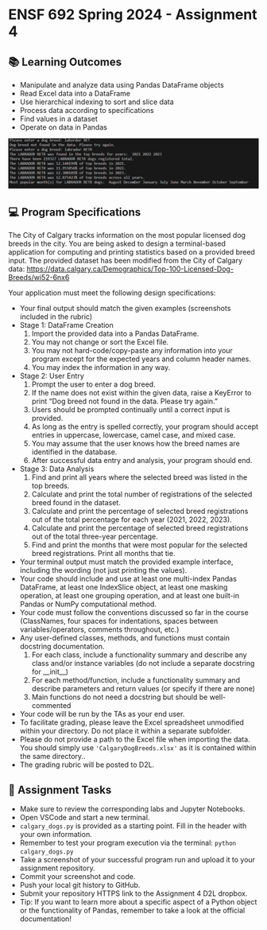 # ENSF 692 Spring 2024 - Assignment 4

## 📚 Learning Outcomes
* Manipulate and analyze data using Pandas DataFrame objects
* Read Excel data into a DataFrame
* Use hierarchical indexing to sort and slice data
* Process data according to specifications
* Find values in a dataset
* Operate on data in Pandas

<img src="Sample Output Assignment 4.PNG">

## 💻 Program Specifications
The City of Calgary tracks information on the most popular licensed dog breeds in the city.
You are being asked to design a terminal-based application for computing and printing statistics based on a provided breed input.
The provided dataset has been modified from the City of Calgary data:
https://data.calgary.ca/Demographics/Top-100-Licensed-Dog-Breeds/wi52-6nx6

Your application must meet the following design specifications:
* Your final output should match the given examples (screenshots included in the rubric)
* Stage 1: DataFrame Creation
  1. Import the provided data into a Pandas DataFrame. 
  2. You may not change or sort the Excel file.
  3. You may not hard-code/copy-paste any information into your program except for the expected years and column header names.
  4. You may index the information in any way.
* Stage 2: User Entry
  1. Prompt the user to enter a dog breed.
  2. If the name does not exist within the given data, raise a KeyError to print “Dog breed not found in the data. Please try again.” 
  3. Users should be prompted continually until a correct input is provided.
  4. As long as the entry is spelled correctly, your program should accept entries in uppercase, lowercase, camel case, and mixed case.
  5. You may assume that the user knows how the breed names are identified in the database.
  6. After successful data entry and analysis, your program should end.
* Stage 3: Data Analysis
  1. Find and print all years where the selected breed was listed in the top breeds.
  2. Calculate and print the total number of registrations of the selected breed found in the dataset.
  3. Calculate and print the percentage of selected breed registrations out of the total percentage for each year (2021, 2022, 2023).
  4. Calculate and print the percentage of selected breed registrations out of the total three-year percentage.
  5. Find and print the months that were most popular for the selected breed registrations. Print all months that tie.
* Your terminal output must match the provided example interface, including the wording (not just printing the values).
* Your code should include and use at least one multi-index Pandas DataFrame, at least one IndexSlice object, at least one masking operation, at least one grouping operation, and at least one built-in Pandas or NumPy computational method.
* Your code must follow the conventions discussed so far in the course (ClassNames, four spaces for indentations, spaces between variables/operators, comments throughout, etc.)
* Any user-defined classes, methods, and functions must contain docstring documentation.
    1. For each class, include a functionality summary and describe any class and/or instance variables (do not include a separate docstring for \_\_init\_\_)
    2. For each method/function, include a functionality summary and describe parameters and return values (or specify if there are none)
    3. Main functions do not need a docstring but should be well-commented 
* Your code will be run by the TAs as your end user.
* To facilitate grading, please leave the Excel spreadsheet unmodified within your directory. Do not place it within a separate subfolder.
* Please do not provide a path to the Excel file when importing the data. You should simply use `'CalgaryDogBreeds.xlsx'` as it is contained within the same directory..
* The grading rubric will be posted to D2L.

## 📝 Assignment Tasks
* Make sure to review the corresponding labs and Jupyter Notebooks.
* Open VSCode and start a new terminal. 
* `calgary_dogs.py` is provided as a starting point. Fill in the header with your own information.
* Remember to test your program execution via the terminal: `python calgary_dogs.py`
* Take a screenshot of your successful program run and upload it to your assignment repository.
* Commit your screenshot and code.
* Push your local git history to GitHub.
* Submit your repository HTTPS link to the Assignment 4 D2L dropbox.
* Tip: If you want to learn more about a specific aspect of a Python object or the functionality of Pandas, remember to take a look at the official documentation!

